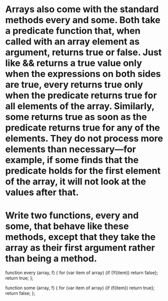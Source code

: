 # Arrays also come with the standard methods every and some. Both take a predicate function that, when called with an array element as argument, returns true or false. Just like && returns a true value only when the expressions on both sides are true, every returns true only when the predicate returns true for all elements of the array. Similarly, some returns true as soon as the predicate returns true for any of the elements. They do not process more elements than necessary—for example, if some finds that the predicate holds for the first element of the array, it will not look at the values after that.

# Write two functions, every and some, that behave like these methods, except that they take the array as their first argument rather than being a method.

function every (array, f) {
  for (var item of array) {if (!f(item)) return false};
  return true;
};

function some (array, f) {
  for (var item of array) {if (f(item)) return true};
  return false;
};
